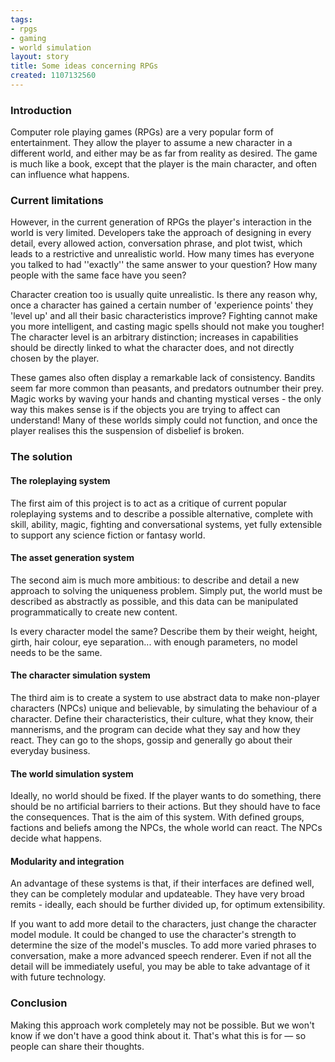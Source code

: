 ```yaml
---
tags:
- rpgs
- gaming
- world simulation
layout: story
title: Some ideas concerning RPGs
created: 1107132560
---
```

<h3>Introduction</h3>

Computer role playing games (RPGs) are a very popular form of entertainment. They allow the player to assume a new character in a different world, and either may be as far from reality as desired. The game is much like a book, except that the player is the main character, and often can influence what happens.
<!--break-->


<h3>Current limitations</h3>

However, in the current generation of RPGs the player's interaction in the world is very limited. Developers take the approach of designing in every detail, every allowed action, conversation phrase, and plot twist, which leads to a restrictive and unrealistic world. How many times has everyone you talked to had ''exactly'' the same answer to your question? How many people with the same face have you seen?

Character creation too is usually quite unrealistic. Is there any reason why, once a character has gained a certain number of 'experience points' they 'level up' and all their basic characteristics improve? Fighting cannot make you more intelligent, and casting magic spells should not make you tougher! The character level is an arbitrary distinction;  increases in capabilities should be directly linked to what the character does, and not directly chosen by the player. 

These games also often display a remarkable lack of consistency. Bandits seem far more common than peasants, and predators outnumber their prey. Magic works by waving your hands and chanting mystical verses - the only way this makes sense is if the objects you are trying to affect can understand! Many of these worlds simply could not function, and once the player realises this the suspension of disbelief is broken.


<h3>The solution</h3>

<h4>The roleplaying system</h4>
The first aim of this project is to act as a critique of current popular roleplaying systems and to describe a possible alternative, complete with skill, ability, magic, fighting and conversational systems, yet fully extensible to support any science fiction or fantasy world.


<h4>The asset generation system</h4>

The second aim is much more ambitious: to describe and detail a new approach to solving the uniqueness problem. Simply put, the world must be described as abstractly as possible, and this data can be manipulated programmatically to create new content.

Is every character model the same? Describe them by their weight, height, girth, hair colour, eye separation... with enough parameters, no model needs to be the same.


<h4>The character simulation system</h4>

The third aim is to create a system to use abstract data to make non-player characters (NPCs) unique and believable, by simulating the behaviour of a character. Define their characteristics, their culture, what they know, their mannerisms, and the program can decide what they say and how they react. They can go to the shops, gossip and generally go about their everyday business.


<h4>The world simulation system</h4>

Ideally, no world should be fixed. If the player wants to do something, there should be no artificial barriers to their actions. But they should have to face the consequences. That is the aim of this system. With defined groups, factions and beliefs among the NPCs, the whole world can react. The NPCs decide what happens.


<h4>Modularity and integration</h4>
An advantage of these systems is that, if their interfaces are defined well, they can be completely modular and updateable. They have very broad remits - ideally, each should be further divided up, for optimum extensibility.

If you want to add more detail to the characters, just change the character model module. It could be changed to use the character's strength to determine the size of the model's muscles. To add more varied phrases to conversation, make a more advanced speech renderer. Even if not all the detail will be immediately useful, you may be able to take advantage of it with future technology. 

<h3>Conclusion</h3>

Making this approach work completely may not be possible. But we won't know if we don't have a good think about it. That's what this is for &mdash; so people can share their thoughts. 
